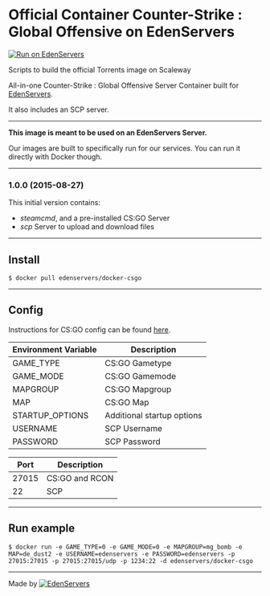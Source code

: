 # Official Container Counter-Strike : Global Offensive on EdenServers

[![Run on EdenServers](https://img.shields.io/badge/EdenServers-view-blue.svg)](http://www.edenservers.us)

Scripts to build the official Torrents image on Scaleway

All-in-one Counter-Strike : Global Offensive Server Container built for [EdenServers](http://www.edenservers.us).

It also includes an SCP server.

---

**This image is meant to be used on an EdenServers Server.**

Our images are built to specifically run for our services. You can run it directly with Docker though.

---
### 1.0.0 (2015-08-27)

This initial version contains:

* *steamcmd*, and a pre-installed CS:GO Server
* *scp* Server to upload and download files

---

## Install

    $ docker pull edenservers/docker-csgo

---

## Config

Instructions for CS:GO config can be found [here](https://developer.valvesoftware.com/wiki/Counter-Strike:_Global_Offensive_Dedicated_Servers).

| Environment Variable  | Description |
| ------------- | ------------- |
| GAME_TYPE | CS:GO Gametype  |
| GAME_MODE   | CS:GO Gamemode  |
| MAPGROUP    | CS:GO Mapgroup  |
| MAP    | CS:GO Map  |
| STARTUP_OPTIONS    | Additional startup options  |
| USERNAME    | SCP Username  |
| PASSWORD     | SCP Password  |

| Port  | Description |
| ------------- | ------------- |
| 27015 | CS:GO and RCON  |
| 22 | SCP  |

---

## Run example

    $ docker run -e GAME_TYPE=0 -e GAME_MODE=0 -e MAPGROUP=mg_bomb -e MAP=de_dust2 -e USERNAME=edenservers -e PASSWORD=edenservers -p 27015:27015 -p 27015:27015/udp -p 1234:22 -d edenservers/docker-csgo

---

Made by [![EdenServers](http://image.noelshack.com/fichiers/2015/35/1440630894-logo.png)](https://www.edenservers.us)
